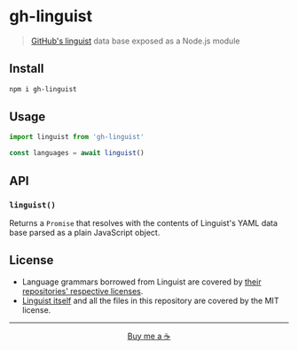 [linguist]: https://github.com/github/linguist
[vendor-licenses]: https://github.com/github/linguist/blob/master/vendor/README.md

# gh-linguist

> [GitHub's linguist][linguist] data base exposed as a Node.js module

## Install

```sh
npm i gh-linguist
```

## Usage

```js
import linguist from 'gh-linguist'

const languages = await linguist()
```

## API

### `linguist()`

Returns a `Promise` that resolves with the contents of Linguist's YAML data base parsed as a plain JavaScript object.

## License

- Language grammars borrowed from Linguist are covered by [their repositories' respective licenses][vendor-licenses].
- [Linguist itself][linguist] and all the files in this repository are covered by the MIT license.

---

<p align="center">
  <a href="https://buymeacoff.ee/rinaldi" title="Buy me a coffee">Buy me a ☕</a>
</p>
